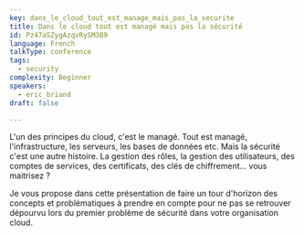 ```yaml
---
key: dans_le_cloud_tout_est_manage_mais_pas_la_securite
title: Dans le cloud tout est managé mais pas la sécurité
id: Pz47aSZygAzqvRySM3B9
language: French
talkType: conference
tags:
  - security
complexity: Beginner
speakers:
  - eric_briand
draft: false

---
```


L'un des principes du cloud, c'est le managé. Tout est managé, l'infrastructure, les serveurs, les bases de données etc. Mais la sécurité c'est une autre histoire. La gestion des rôles, la gestion des utilisateurs, des comptes de services, des certificats, des clés de chiffrement... vous maitrisez ?

Je vous propose dans cette présentation de faire un tour d'horizon des concepts et problématiques à prendre en compte pour ne pas se retrouver dépourvu lors du premier problème de sécurité dans votre organisation cloud.
